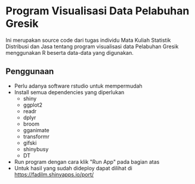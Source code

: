 # Program Visualisasi Data Pelabuhan Gresik

Ini merupakan source code dari tugas individu Mata Kuliah Statistik Distribusi dan Jasa tentang program visualisasi data Pelabuhan Gresik menggunakan R beserta data-data yang digunakan.

## Penggunaan

- Perlu adanya software rstudio untuk mempermudah
- Install semua dependencies yang diperlukan
  - shiny
  - ggplot2
  - readr
  - dplyr
  - broom
  - gganimate
  - transformr
  - gifski
  - shinybusy
  - DT
- Run program dengan cara klik "Run App" pada bagian atas
- Untuk hasil yang sudah dideploy dapat dilihat di https://fadilm.shinyapps.io/port/
